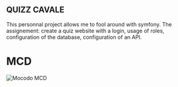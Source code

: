 ## QUIZZ CAVALE

This personnal project allows me to fool around with symfony. The assignement: create a quiz website with a login, usage of roles, configuration of the database, configuration of an API. 

# MCD  

![Mocodo MCD](/assets/Missions.svg)
